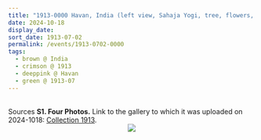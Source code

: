 ```yaml
---
title: "1913-0000 Havan, India (left view, Sahaja Yogi, tree, flowers, mike)"
date: 2024-10-18
display_date: 
sort_date: 1913-07-02
permalink: /events/1913-0702-0000
tags:
  - brown @ India
  - crimson @ 1913
  - deeppink @ Havan
  - green @ 1913-07
---
```


<br>

<wave-list>
  <list-title color="DarkSeaGreen" width="40">Sources</list-title>
  <list-item color="BlanchedAlmond"  width="280"><b>S1. Four Photos.</b> Link to the gallery to which it was uploaded on 2024-1018: <a href="https://eternalmoments.smugmug.com/Collections/Mahipalsingh-Jaisingh-Raul-Collection/1913">Collection 1913</a>.</list-item>
</wave-list>

<div style="text-align: center"><img src=https://pub-bcc3cbe9b1e94ba1ac28915f7a3900fa.r2.dev/1913-0000_Havan_India_(left_view_Sahaja_Yogi_tree_flowers_mike)_02_Crop_2_(Mahipalsingh_Jaisingh_Raul_Collection_scanned_by_Ankit_Khare).jpg" /></div>